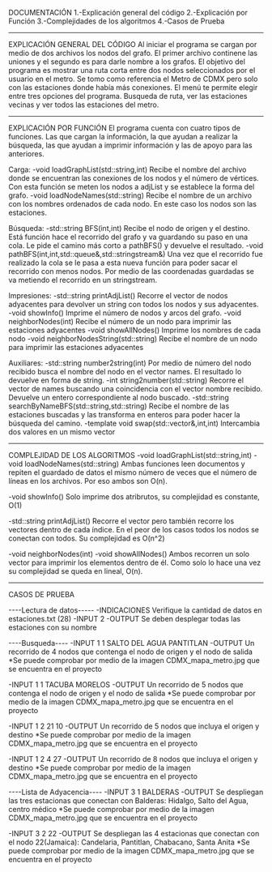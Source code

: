 DOCUMENTACIÓN 
  1.-Explicación general del código 
  2.-Explicación por Función 
  3.-Complejidades de los algoritmos 
  4.-Casos de Prueba

--------------------------------------------
EXPLICACIÓN GENERAL DEL CÓDIGO
Al iniciar el programa se cargan por medio de dos archivos los nodos del grafo. El primer archivo continene las uniones y el segundo es para darle nombre a los grafos.
El objetivo del programa es mostrar una ruta corta entre dos nodos seleccionados por el usuario en el metro. Se tomo como referencia el Metro de CDMX pero solo con las estaciones donde había más conexiones.
El menú te permite elegir entre tres opciones del programa. Busqueda de ruta, ver las estaciones vecinas y ver todos las estaciones del metro. 

-----------------------------------------------------
EXPLICACIÓN POR FUNCIÓN
El programa cuenta con cuatro tipos de funciones. Las que cargan la información, la que ayudan a realizar la búsqueda, las que ayudan a imprimir información y las de apoyo para las anteriores.

Carga:
-void loadGraphList(std::string,int)
  Recibe el nombre del archivo donde se encuentran las conexiones de los nodos y el número de vértices. Con esta función se meten los nodos a adjList y se establece la forma del grafo.
-void loadNodeNames(std::string)
  Recibe el nombre de un archivo con los nombres ordenados de cada nodo. En este caso los nodos son las estaciones.

Búsqueda:
-std::string BFS(int,int)
  Recibe el nodo de origen y el destino. Está función hace el recorrido del grafo y va guardando su paso en una cola. Le pide el camino más corto a pathBFS() y devuelve el resultado.
-void pathBFS(int,int,std::queue<int>&,std::stringstream&)
  Una vez que el recorrido fue realizado la cola se le pasa a esta nueva función para poder sacar el recorrido con menos nodos. Por medio de las coordenadas guardadas se va metiendo el recorrido en un stringstream.

Impresiones:
-std::string printAdjList()
  Recorre el vector de nodos adyacentes para devolver un string con todos los nodos y sus adyacentes.
-void showInfo()
  Imprime el número de nodos y arcos del grafo.
-void neighborNodes(int)
  Recibe el número de un nodo para imprimir las estaciones adyacentes
-void showAllNodes()
  Imprime los nombres de cada nodo
-void neighborNodesString(std::string)
  Recibe el nombre de un nodo para imprimir las estaciones adyacentes

Auxiliares:
-std::string number2string(int)
  Por medio de número del nodo recibido busca el nombre del nodo en el vector names. El resultado lo devuelve en forma de string.
-int string2number(std::string)
  Recorre el vector de names buscando una coincidencia con el vector nombre recibido. Devuelve un entero correspondiente al nodo buscado.
-std::string searchByNameBFS(std::string,std::string)
  Recibe el nombre de las estaciones buscadas y las transforma en enteros para poder hacer la búsqueda del camino.
-template <class T> void swap(std::vector<T>&,int,int)
  Intercambia dos valores en un mismo vector

--------------------------------------------------------
COMPLEJIDAD DE LOS ALGORITMOS
-void loadGraphList(std::string,int)
-void loadNodeNames(std::string)
  Ambas funciones leen documentos y repiten el guardado de datos el mismo número de veces que el número de líneas en los archivos. Por eso ambos son O(n).

-void showInfo()
  Solo imprime dos atribrutos, su complejidad es constante, O(1)

-std::string printAdjList()
  Recorre el vector pero también recorre los vectores dentro de cada índice. En el peor de los casos todos los nodos se conectan con todos. Su complejidad es O(n^2)

-void neighborNodes(int)
-void showAllNodes()
  Ambos recorren un solo vector para imprimir los elementos dentro de él. Como solo lo hace una vez su complejidad se queda en lineal, O(n).

-----------------------------------------------------------------
CASOS DE PRUEBA

----Lectura de datos-----
-INDICACIONES
Verifique la cantidad de datos en estaciones.txt (28)
-INPUT
2
-OUTPUT
Se deben desplegar todas las estaciones con su nombre

----Busqueda----
-INPUT
1
1
SALTO DEL AGUA
PANTITLAN
-OUTPUT
Un recorrido de 4 nodos que contenga el nodo de origen y el nodo de salida
*Se puede comprobar por medio de la imagen CDMX_mapa_metro.jpg que se encuentra en el proyecto

-INPUT
1
1
TACUBA
MORELOS
-OUTPUT
Un recorrido de 5 nodos que contenga el nodo de origen y el nodo de salida
*Se puede comprobar por medio de la imagen CDMX_mapa_metro.jpg que se encuentra en el proyecto

-INPUT
1
2
21
10
-OUTPUT
Un recorrido de 5 nodos que incluya el origen y destino
*Se puede comprobar por medio de la imagen CDMX_mapa_metro.jpg que se encuentra en el proyecto

-INPUT
1
2
4
27
-OUTPUT
Un recorrido de 8 nodos que incluya el origen y destino
*Se puede comprobar por medio de la imagen CDMX_mapa_metro.jpg que se encuentra en el proyecto

----Lista de Adyacencia----
-INPUT
3
1
BALDERAS
-OUTPUT
Se despliegan las tres estacionas que conectan con Balderas: Hidalgo, Salto del Agua, centro médico
*Se puede comprobar por medio de la imagen CDMX_mapa_metro.jpg que se encuentra en el proyecto

-INPUT
3
2
22
-OUTPUT
Se despliegan las 4 estacionas que conectan con el nodo 22(Jamaica): Candelaria, Pantitlan, Chabacano, Santa Anita
*Se puede comprobar por medio de la imagen CDMX_mapa_metro.jpg que se encuentra en el proyecto